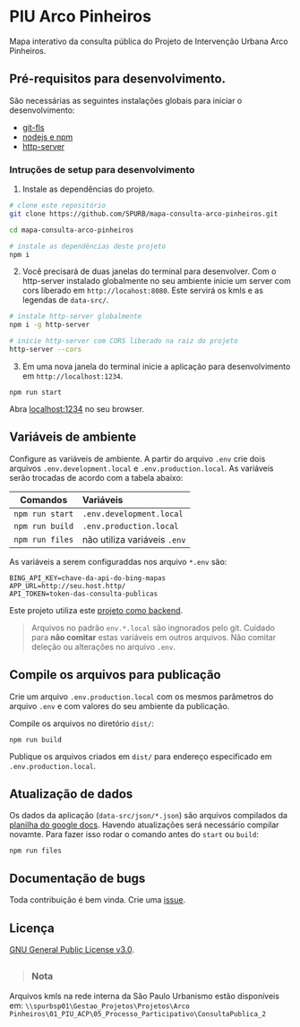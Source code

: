 # PIU Arco Pinheiros
Mapa interativo da consulta pública do Projeto de Intervenção Urbana Arco Pinheiros. 

## Pré-requisitos para desenvolvimento. 
São necessárias as seguintes instalações globais para iniciar o desenvolvimento:
* [git-fls](https://git-lfs.github.com/)
* [nodejs e npm](https://nodejs.org/)
* [http-server](https://github.com/indexzero/http-server)

### Intruções de setup para desenvolvimento

1. Instale as dependências do projeto.
```bash
# clone este repositório
git clone https://github.com/SPURB/mapa-consulta-arco-pinheiros.git

cd mapa-consulta-arco-pinheiros

# instale as dependências deste projeto
npm i
```

2. Você precisará de duas janelas do terminal para desenvolver. Com o http-server instalado globalmente no seu ambiente inicie um server com cors liberado em `http://locahost:8080`. Este servirá os kmls e as legendas de `data-src/`.

```bash
# instale http-server globalmente
npm i -g http-server

# inicie http-server com CORS liberado na raiz do projeto
http-server --cors
```

3. Em uma nova janela do terminal inicie a aplicação para desenvolvimento em `http://localhost:1234`.
```
npm run start
```
Abra [localhost:1234](http://localhost:1234/) no seu browser. 


## Variáveis de ambiente

Configure as variáveis de ambiente. A partir do arquivo `.env` crie dois arquivos `.env.development.local` e `.env.production.local`. As variáveis serão trocadas de acordo com a tabela abaixo:

| Comandos             | Variáveis                   |
| -------------------- |:----------------------------|
| `npm run start`      | `.env.development.local`    |
| `npm run build`      | `.env.production.local`     |
| `npm run files`      | não utiliza variáveis `.env`|

As variáveis a serem configuraddas nos arquivo `*.env` são:

```
BING_API_KEY=chave-da-api-do-bing-mapas
APP_URL=http://seu.host.http/
API_TOKEN=token-das-consulta-publicas
```
Este projeto utiliza este [projeto como backend](https://github.com/SPURB/consultas-publicas-backend).

> Arquivos no padrão `env.*.local` são ingnorados pelo git. Cuidado para **não comitar**  estas variáveis em outros arquivos. Não comitar deleção ou alterações no arquivo `.env`.

## Compile os arquivos para publicação
Crie um arquivo `.env.production.local` com os mesmos parâmetros do arquivo `.env` e com valores do seu ambiente da publicação.

Compile os arquivos no diretório `dist/`:

```
npm run build
```

Publique os arquivos criados em `dist/` para endereço especificado em `.env.production.local`.

## Atualização de dados 
Os dados da aplicação (`data-src/json/*.json`) são arquivos compilados da [planilha do google docs](https://docs.google.com/spreadsheets/d/1n8e6H-G1UpBqU1QLXzek5uPW0LItsvYoZ_hsUHM_3SI/). Havendo atualizações será necessário compilar novamte. Para fazer isso rodar o comando antes do `start` ou `build`:

```
npm run files
```

## Documentação de bugs
Toda contribuição é bem vinda. Crie uma [issue](https://github.com/SPURB/levantamento-operacao-urbana-centro/issues).

## Licença
[GNU General Public License v3.0](https://github.com/SPURB/levantamento-operacao-urbana-centro/blob/master/LICENSE).

## 
> ### Nota
Arquivos kmls na rede interna da São Paulo Urbanismo estão disponíveis em:
`\\spurbsp01\Gestao_Projetos\Projetos\Arco Pinheiros\01_PIU_ACP\05_Processo_Participativo\ConsultaPublica_2`


